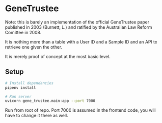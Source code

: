 # GeneTrustee

Note: this is barely an implementation of the official GeneTrustee paper published in 2003 (Burnett, L.) and ratified by the Australian Law Reform Comittee in 2008.

It is nothing more than a table with a User ID and a Sample ID and an API to retrieve one given the other.

It is merely proof of concept at the most basic level.

## Setup

```sh
# Install dependancies
pipenv install

# Run server
uvicorn gene_trustee.main:app --port 7000
```

Run from root of repo. Port 7000 is assumed in the frontend code, you will have to change it there as well.
